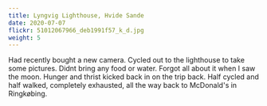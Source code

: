 ```yaml
---
title: Lyngvig Lighthouse, Hvide Sande
date: 2020-07-07
flickr: 51012067966_deb1991f57_k_d.jpg
weight: 5
---
```

Had recently bought a new camera. Cycled out to the lighthouse to take some pictures. Didnt bring any food or water.
Forgot all about it when I saw the moon. Hunger and thrist kicked back in on the trip back. Half cycled and half walked,
completely exhausted, all the way back to McDonald's in Ringkøbing.
